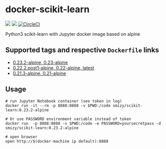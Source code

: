 # docker-scikit-learn
[![](https://images.microbadger.com/badges/image/smizy/scikit-learn:0.23.2-alpine.svg)](https://microbadger.com/images/smizy/scikit-learn:0.23.2-alpine "Get your own image badge on microbadger.com") 
[![](https://images.microbadger.com/badges/version/smizy/scikit-learn:0.23.2-alpine.svg)](https://microbadger.com/images/smizy/scikit-learn:0.23.2-alpine "Get your own version badge on microbadger.com")
[![CircleCI](https://circleci.com/gh/smizy/docker-scikit-learn/tree/0.23.svg?style=svg&circle-token=0142f1f1188bf3bd4407cd860c1e8280f7315f60)](https://circleci.com/gh/smizy/docker-scikit-learn/tree/0.23)

Python3 scikit-learn with Jupyter docker image based on alpine 

## Supported tags and respective `Dockerfile` links

* [0.23.2-alpine, 0.23-alpine](https://github.com/smizy/docker-scikit-learn/blob/0.23/Dockerfile)
* [0.22.2.post1-alpine, 0.22-alpine, latest](https://github.com/smizy/docker-scikit-learn/blob/0.22/Dockerfile)
* [0.21.3-alpine, 0.21-alpine](https://github.com/smizy/docker-scikit-learn/blob/master/Dockerfile)

## Usage

```
# run Jupyter Notebook container (see token in log)
docker run -it --rm -p 8888:8888 -v $PWD:/code smizy/scikit-learn:0.23.2-alpine

# Or use PASSWORD environment variable instead of token
docker run  -p 8888:8888 -v $PWD:/code -e PASSWORD=yoursecretpass -d smizy/scikit-learn:0.23.2-alpine

# open browser
open http://$(docker-machine ip default):8888
```
